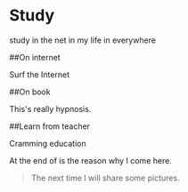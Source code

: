 # Study
study in the net in my life in everywhere

##On internet

Surf the Internet

##On book

This's really hypnosis.

##Learn from teacher

Cramming education

At the end of is the reason why I come here.
>The next time I will share some pictures.
